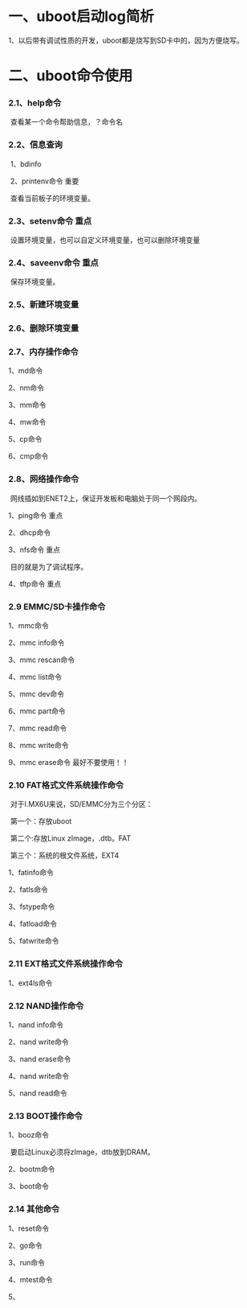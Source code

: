 # 一、uboot启动log简析

​    1、以后带有调试性质的开发，uboot都是烧写到SD卡中的，因为方便烧写。

 

 

# 二、uboot命令使用 

### 2.1、help命令

​    查看某一个命令帮助信息，？命令名

 

### 2.2、信息查询

​    1、bdinfo

 

​    2、printenv命令 重要

​    查看当前板子的环境变量。

 

### 2.3、setenv命令 重点

​    设置环境变量，也可以自定义环境变量，也可以删除环境变量

 

### 2.4、saveenv命令 重点

​    保存环境变量。

 

### 2.5、新建环境变量 

 

 

### 2.6、删除环境变量

 

 

 

### 2.7、内存操作命令

1、md命令

 

 

 

2、nm命令

 

 

3、mm命令

 

 

4、mw命令

 

 

5、cp命令

 

 

6、cmp命令

 

 

 

### 2.8、网络操作命令 

​    网线插如到ENET2上，保证开发板和电脑处于同一个网段内。

1、ping命令 重点

 

 

2、dhcp命令

 

 

3、nfs命令 重点

​    目的就是为了调试程序。

 

4、tftp命令 重点

 

### 2.9 EMMC/SD卡操作命令

1、mmc命令

 

 

 

2、mmc info命令

 

 

3、mmc rescan命令

 

 

4、mmc list命令

 

 

 

5、mmc dev命令

 

 

6、mmc part命令

 

 

7、mmc read命令

 

 

8、mmc write命令

 

 

 

9、mmc erase命令 最好不要使用！！

 

 

### 2.10 FAT格式文件系统操作命令

​    对于I.MX6U来说，SD/EMMC分为三个分区：

​    第一个：存放uboot

​    第二个:存放Linux zImage，.dtb。FAT

​    第三个：系统的根文件系统，EXT4

 

 

1、fatinfo命令

 

 

2、fatls命令

 

 

3、fstype命令

 

 

 

4、fatload命令

 

 

 

5、fatwrite命令

 

 

### 2.11 EXT格式文件系统操作命令

1、ext4ls命令

 

 

### 2.12 NAND操作命令

 

1、nand info命令
 

 

 

2、nand write命令

 

 

3、nand erase命令

 

 

4、nand write命令

 

 

5、nand read命令

 

 

### 2.13 BOOT操作命令

1、booz命令

​    要启动Linux必须将zImage，dtb放到DRAM。

 

2、bootm命令

 

 

3、boot命令

 

 

### 2.14 其他命令

1、reset命令

 

 

 

2、go命令

 

 

 

3、run命令

 

 

4、mtest命令

 

 

5、

 

 

 

 

 

 

 

 

 

​    

​    

 

 